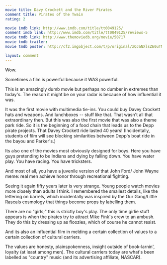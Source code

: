 ```yaml
---
movie title: Davy Crockett and the River Pirates
comment title: Pirates of the Twain
rating: 2

movie imdb link: http://www.imdb.com/title/tt0049125/
comment imdb link: http://www.imdb.com/title/tt0049125/reviews-5
movie tmdb link: http://www.themoviedb.org/movie/50717
movie tmdb trailer: 
movie tmdb poster: http://cf2.imgobject.com/t/p/original/zQJaNXlsZE0uTM5qlU6RN9yNe1o.jpg

layout: comment
---
```


Wow.

Sometimes a film is powerful because it WAS powerful.

This is an amazingly dumb movie but perhaps no dumber in extremes than today's. The reason it might be on your radar is because of how influential it was.

It was the first movie with multimedia tie-ins. You could buy Davey Crockett hats and weapons. And lunchboxes -- stuff like that. That wasn't all that extraordinary then. But this was also the first movie that was also a theme park ride. So it is the beginning of a food chain that leads us to the Depp pirate projects. That Davey Crockett ride lasted 40 years! (Incidentally, students of film will see blocking similarities between Depp's boat ride in the bayou and Parker's.)

Its also one of the movies most obviously designed for boys. Here you have guys pretending to be Indians and dying by falling down. You have water play. You have racing. You have tricksters.

And most of all, you have a juvenile version of that John Ford/ John Wayne meme: real men achieve honor through recreational fighting.

Seeing it again fifty years later is very strange. Young people watch movies more closely than adults I think. I remembered the smallest details, like the lettering on barrels, which incidentally was inspired by the Our Gang/Little Rascals cosmology that things become props by labelling them.

There are no "girls;" this is strictly boy's play. The only time girlie stuff appears is when the pirates try to attract Mike Fink's crew to an ambush. They do this by dressing up as floozies, which of course he cannot resist.

And its also an influential film in melding a certain collection of values to a certain collection of cultural carriers.

The values are honesty, plainspokenness, insight outside of book-larnin', loyalty (at least among men). The cultural carriers today are what's been labelled as "country" music (and its advertising affiliate, NASCAR).